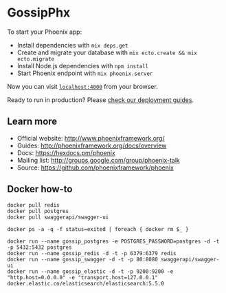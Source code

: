 # GossipPhx

To start your Phoenix app:

  * Install dependencies with `mix deps.get`
  * Create and migrate your database with `mix ecto.create && mix ecto.migrate`
  * Install Node.js dependencies with `npm install`
  * Start Phoenix endpoint with `mix phoenix.server`

Now you can visit [`localhost:4000`](http://localhost:4000) from your browser.

Ready to run in production? Please [check our deployment guides](http://www.phoenixframework.org/docs/deployment).

## Learn more

  * Official website: http://www.phoenixframework.org/
  * Guides: http://phoenixframework.org/docs/overview
  * Docs: https://hexdocs.pm/phoenix
  * Mailing list: http://groups.google.com/group/phoenix-talk
  * Source: https://github.com/phoenixframework/phoenix

## Docker how-to

```
docker pull redis
docker pull postgres
docker pull swaggerapi/swagger-ui

docker ps -a -q -f status=exited | foreach { docker rm $_ }

docker run --name gossip_postgres -e POSTGRES_PASSWORD=postgres -d -t -p 5432:5432 postgres
docker run --name gossip_redis -d -t -p 6379:6379 redis
docker run --name gossip_swagger -d -t -p 80:8080 swaggerapi/swagger-ui
docker run --name gossip_elastic -d -t -p 9200:9200 -e "http.host=0.0.0.0" -e "transport.host=127.0.0.1" docker.elastic.co/elasticsearch/elasticsearch:5.5.0
```
